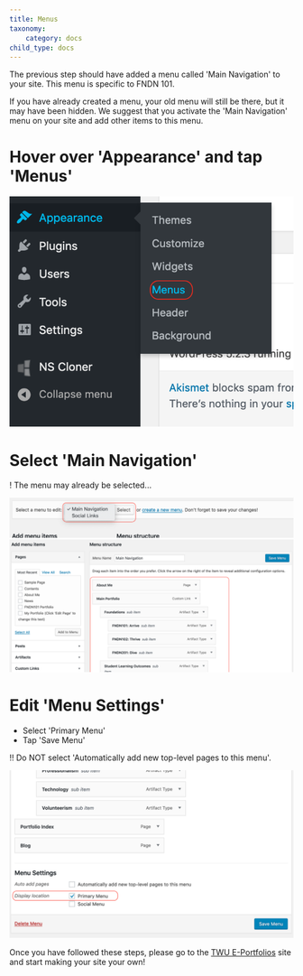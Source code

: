 ```yaml
---
title: Menus
taxonomy:
    category: docs
child_type: docs
---
```


The previous step should have added a menu called 'Main Navigation' to your site. This menu is specific to FNDN 101.

If you have already created a menu, your old menu will still be there, but it may have been hidden. We suggest that you activate the 'Main Navigation' menu on your site and add other items to this menu.

# Hover over 'Appearance' and tap 'Menus'

![](menu-1.png)

# Select 'Main Navigation'
! The menu may already be selected...

![](menu-2.png)
![](menu-3.png)

# Edit 'Menu Settings'

- Select 'Primary Menu'
- Tap 'Save Menu'

!! Do NOT select 'Automatically add new top-level pages to this menu'.

![](menu-4.png)



Once you have followed these steps, please go to the [TWU E-Portfolios](https://create.twu.ca/eportfolios/) site and start making your site your own!
